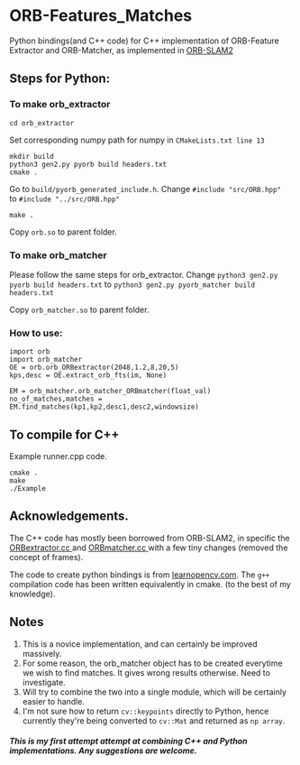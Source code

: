 # ORB-Features_Matches
Python bindings(and C++ code) for C++ implementation of ORB-Feature Extractor and ORB-Matcher, as implemented in <a href="https://github.com/raulmur/ORB_SLAM2"> ORB-SLAM2 </a>

## Steps for Python:

### To make orb_extractor
```
cd orb_extractor
```
Set corresponding numpy path for numpy in ```CMakeLists.txt line 13```
```
mkdir build
python3 gen2.py pyorb build headers.txt
cmake .
```
Go to ```build/pyorb_generated_include.h```. Change ```#include "src/ORB.hpp" ``` to ```#include "../src/ORB.hpp" ```

```make .```

Copy ```orb.so``` to parent folder.

### To make orb_matcher

Please follow the same steps for orb_extractor.
Change ```python3 gen2.py pyorb build headers.txt``` to ```python3 gen2.py pyorb_matcher build headers.txt```

Copy ```orb_matcher.so``` to parent folder.

### How to use:

```
import orb
import orb_matcher
OE = orb.orb_ORBextractor(2048,1.2,8,20,5)
kps,desc = OE.extract_orb_fts(im, None)

EM = orb_matcher.orb_matcher_ORBmatcher(float_val)
no_of_matches,matches = EM.find_matches(kp1,kp2,desc1,desc2,windowsize)
```

## To compile for C++
Example runner.cpp code.
```
cmake .
make
./Example
```

## Acknowledgements.

The C++ code has mostly been borrowed from ORB-SLAM2, in specific the <a href="https://github.com/raulmur/ORB_SLAM2/blob/master/src/ORBextractor.cc"> ORBextractor.cc </a> and <a href="https://github.com/raulmur/ORB_SLAM2/blob/master/src/ORBmatcher.cc.cc"> ORBmatcher.cc </a> with a few tiny changes (removed the concept of frames).

The code to create python bindings is from <a href = "https://www.learnopencv.com/how-to-convert-your-opencv-c-code-into-a-python-module/"> learnopencv.com</a>. The ```g++``` compilation code has been written equivalently in cmake. (to the best of my knowledge).

## Notes

1. This is a novice implementation, and can certainly be improved massively.
2. For some reason, the orb_matcher object has to be created everytime we wish to find matches. It gives wrong results otherwise. Need to investigate.
3. Will try to combine the two into a single module, which will be certainly easier to handle.
4. I'm not sure how to return ```cv::keypoints``` directly to Python, hence currently they're being converted to ```cv::Mat``` and returned as ```np array```. 

##### This is my first attempt attempt at combining C++ and Python implementations. Any suggestions are welcome.
